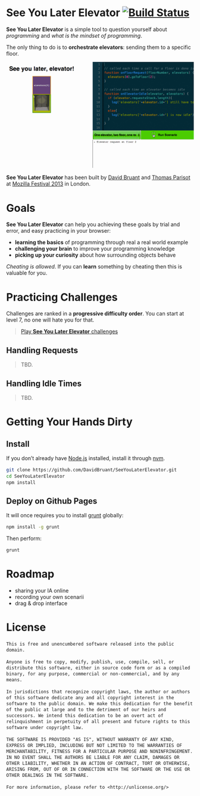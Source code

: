 # See You Later Elevator [![Build Status](https://travis-ci.org/oncletom/elevato.rs.png?branch=master)](https://travis-ci.org/oncletom/elevato.rs)

**See You Later Elevator** is a simple tool to question yourself about *programming* and *what is the mindset of programming*.

The only thing to do is to **orchestrate elevators**: sending them to a specific floor.

[![Demo](media/demo.gif)](http://elevato.rs)

**See You Later Elevator** has been built by [David Bruant](https://twitter.com/DavidBruant) and [Thomas Parisot](https://oncletom.io) at [Mozilla Festival 2013](http://mozillafestival.org) in London.

# Goals

**See You Later Elevator** can help you achieving these goals by trial and error, and easy practicing in your browser:

- **learning the basics** of programming through real a real world example
- **challenging your brain** to improve your programming knowledge
- **picking up your curiosity** about how surrounding objects behave

*Cheating is allowed*. If you can **learn** something by cheating then this is valuable for you.

# Practicing Challenges

Challenges are ranked in a **progressive difficulty order**. You can start at level 7, no one will hate you for that.

> [Play **See You Later Elevator** challenges](http://elevato.rs)

## Handling Requests

> TBD.

## Handling Idle Times

> TBD.

# Getting Your Hands Dirty

## Install

If you don’t already have [Node.js](http://nodejs.org/) installed, install it through [nvm](https://github.com/creationix/nvm).

```bash
git clone https://github.com/DavidBruant/SeeYouLaterElevator.git
cd SeeYouLaterElevator
npm install
```

## Deploy on Github Pages

It will once requires you to install [grunt](http://gruntjs.com) globally:

```bash
npm install -g grunt
```

Then perform:

```bash
grunt
```

# Roadmap

- sharing your IA online
- recording your own scenarii
- drag & drop interface

# License

```
This is free and unencumbered software released into the public domain.

Anyone is free to copy, modify, publish, use, compile, sell, or
distribute this software, either in source code form or as a compiled
binary, for any purpose, commercial or non-commercial, and by any
means.

In jurisdictions that recognize copyright laws, the author or authors
of this software dedicate any and all copyright interest in the
software to the public domain. We make this dedication for the benefit
of the public at large and to the detriment of our heirs and
successors. We intend this dedication to be an overt act of
relinquishment in perpetuity of all present and future rights to this
software under copyright law.

THE SOFTWARE IS PROVIDED "AS IS", WITHOUT WARRANTY OF ANY KIND,
EXPRESS OR IMPLIED, INCLUDING BUT NOT LIMITED TO THE WARRANTIES OF
MERCHANTABILITY, FITNESS FOR A PARTICULAR PURPOSE AND NONINFRINGEMENT.
IN NO EVENT SHALL THE AUTHORS BE LIABLE FOR ANY CLAIM, DAMAGES OR
OTHER LIABILITY, WHETHER IN AN ACTION OF CONTRACT, TORT OR OTHERWISE,
ARISING FROM, OUT OF OR IN CONNECTION WITH THE SOFTWARE OR THE USE OR
OTHER DEALINGS IN THE SOFTWARE.

For more information, please refer to <http://unlicense.org/>
```
